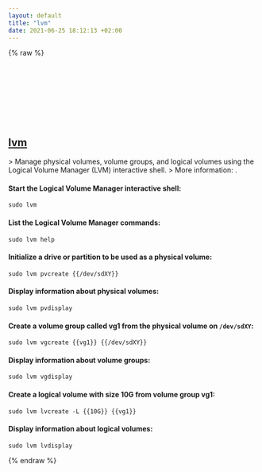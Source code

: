 ```yaml
---
layout: default
title: "lvm"
date: 2021-06-25 18:12:13 +02:00
---
```

{% raw %}
<h2 id="lvm">
  <a href="/en/linux/lvm.html">lvm</a> <a href="#lvm"><svg class="icon">
    <use href="/assets/images/unicode_sprite.svg#link" />
  </svg></a>
</h2>
> Manage physical volumes, volume groups, and logical volumes using the Logical Volume Manager (LVM) interactive shell.
> More information: <https://man7.org/linux/man-pages/man8/lvm.8.html>.

#### Start the Logical Volume Manager interactive shell:
```shell
sudo lvm
```
#### List the Logical Volume Manager commands:
```shell
sudo lvm help
```
#### Initialize a drive or partition to be used as a physical volume:
```shell
sudo lvm pvcreate {{/dev/sdXY}}
```
#### Display information about physical volumes:
```shell
sudo lvm pvdisplay
```
#### Create a volume group called vg1 from the physical volume on `/dev/sdXY`:
```shell
sudo lvm vgcreate {{vg1}} {{/dev/sdXY}}
```
#### Display information about volume groups:
```shell
sudo lvm vgdisplay
```
#### Create a logical volume with size 10G from volume group vg1:
```shell
sudo lvm lvcreate -L {{10G}} {{vg1}}
```
#### Display information about logical volumes:
```shell
sudo lvm lvdisplay
```
{% endraw %}